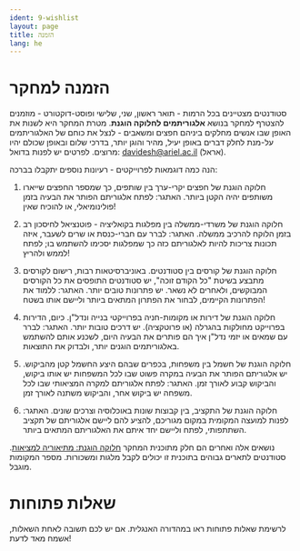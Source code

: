 ```yaml
---
ident: 9-wishlist
layout: page
title: הזמנה
lang: he
---
```


# הזמנה למחקר

סטודנטים מצטיינים בכל הרמות - תואר ראשון, שני, שלישי ופוסט-דוקטורט - מוזמנים להצטרף למחקר בנושא
**אלגוריתמים לחלוקה הוגנת**.
מטרת המחקר היא לשנות את האופן שבו אנשים מחלקים ביניהם חפצים ומשאבים - 
לנצל את כוחם של האלגוריתמים על-מנת לחלק דברים באופן יעיל, מהיר והוגן יותר, 
בדרכי שלום ובאופן שכולם יהיו מרוצים.
לפרטים יש לפנות בדואל:
davidesh@ariel.ac.il
(אראל).

הנה כמה דוגמאות לפרוייקטים - רעיונות נוספים יתקבלו בברכה:

1. חלוקה הוגנת של חפצים יקרי-ערך בין שותפים, כך שמספר החפצים שייארו משותפים יהיה הקטן ביותר.
האתגר: לפתח אלגוריתם הפותר את הבעיה בזמן פולינומיאלי, או להוכיח שאין!

1. חלוקה הוגנת של משרדי-ממשלה בין מפלגות בקואליציה - פוטנציאל לחיסכון רב בזמן הלוקח להרכיב ממשלה.
האתגר: לברר עם חברי-כנסת או שרים לשעבר, איזה תכונות צריכות להיות לאלגוריתם כזה כך שמפלגות יסכימו להשתמש בו; לפתח לממש ולהריץ!

1. חלוקה הוגנת של קורסים בין סטודנטים.
באוניברסיטאות רבות, רישום לקורסים מתבצע בשיטת "כל הקודם זוכה", יש סטודנטים התופסים את כל הקורסים המבוקשים, ולאחרים לא נשאר. יש פתרונות טובים יותר.
האתגר: ללמוד את הפתרונות הקיימים, לבחור את הפתרון המתאים ביותר וליישם אותו בשטח!

1. חלוקה הוגנת של דירות או מקומות-חניה בפרוייקטי בנייה ונדל"ן.
כיום, הדירות בפרוייקט מחולקות בהגרלה (או פרוטקציה). יש דרכים טובות יותר.
האתגר: לברר עם שמאים או יזמי נדל"ן איך הם פותרים את הבעיה היום,
לשכנע אותם להשתמש באלגוריתמים הוגנים יותר,
ולבדוק את התוצאות.

1. חלוקה הוגנת של חשמל בין משפחות, בכפרים שבהם היצע החשמל קטן מהביקוש.
יש אלגוריתם הפותר את הבעיה במקרה פשוט שבו לכל המשפחות יש אותו ביקוש, והביקוש קבוע לאורך זמן.
האתגר: לפתח אלגוריתם למקרה המציאותי שבו לכל משפחה יש ביקוש אחר, והביקוש משתנה לאורך זמן.

1. חלוקה הוגנת של התקציב, בין קבוצות שונות באוכלוסיה וצרכים שונים.
האתגר: לפנות למועצה המקומית במקום מגוריכם, להציע להם ליישם אלגוריתם של תקציב השתתפותי,
לפתח וליישם יחד איתם את האלגוריתם המתאים ביותר.

נושאים אלה ואחרים הם חלק מתוכנית המחקר [חלוקה הוגנת: מתיאוריה למציאות][research].
סטודנטים לתארים גבוהים בתוכנית זו יכולים לקבל מלגות ומשכורות. מספר המקומות מוגבל.


# שאלות פתוחות 
לרשימת שאלות פתוחות ראו במהדורה האנגלית.
אם יש לכם תשובה לאחת השאלות, אשמח מאד לדעת!


[research]: {{site.baseurl}}/papers/ResearchProgram-ISF-712-20.pdf
